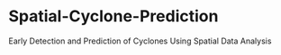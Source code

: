 # Spatial-Cyclone-Prediction
Early Detection and Prediction of Cyclones Using Spatial Data Analysis

